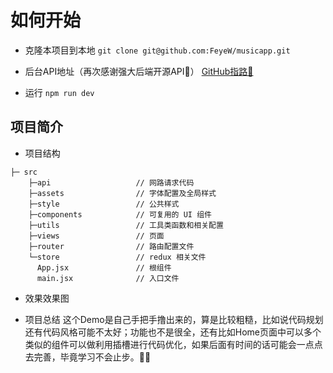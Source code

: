 # 如何开始
 - 克隆本项目到本地
    `git clone git@github.com:FeyeW/musicapp.git`
 - 后台API地址（再次感谢强大后端开源API🎉）
    [GitHub指路🙋](https://github.com/Binaryify/NeteaseCloudMusicApi)
  
 - 运行
    `npm run dev`
## 项目简介
- 项目结构
```
├─ src
    ├─api                   // 网路请求代码
    ├─assets                // 字体配置及全局样式
    ├─style                 // 公共样式
    ├─components            // 可复用的 UI 组件
    ├─utils                 // 工具类函数和相关配置
    ├─views                 // 页面
    ├─router                // 路由配置文件
    └─store                 // redux 相关文件
      App.jsx               // 根组件
      main.jsx              // 入口文件
```
- 效果效果图

- 项目总结
    这个Demo是自己手把手撸出来的，算是比较粗糙，比如说代码规划还有代码风格可能不太好；功能也不是很全，还有比如Home页面中可以多个类似的组件可以做利用插槽进行代码优化，如果后面有时间的话可能会一点点去完善，毕竟学习不会止步。💪💪


